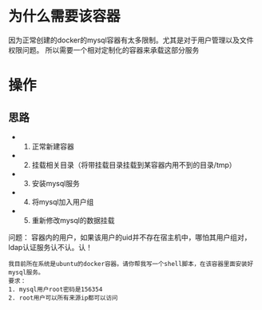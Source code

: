 # 为什么需要该容器
因为正常创建的docker的mysql容器有太多限制。尤其是对于用户管理以及文件权限问题。
所以需要一个相对定制化的容器来承载这部分服务


# 操作
## 思路
- 1. 正常新建容器
- 2. 挂载相关目录（将带挂载目录挂载到某容器内用不到的目录/tmp）
- 3. 安装mysql服务
- 4. 将mysql加入用户组
- 5. 重新修改mysql的数据挂载

问题：
容器内的用户，如果该用户的uid并不存在宿主机中，哪怕其用户组对，ldap认证服务认不认。认！


```
我目前所在系统是ubuntu的docker容器。请你帮我写一个shell脚本，在该容器里面安装好mysql服务。
要求：
1. mysql用户root密码是156354
2. root用户可以所有来源ip都可以访问
```